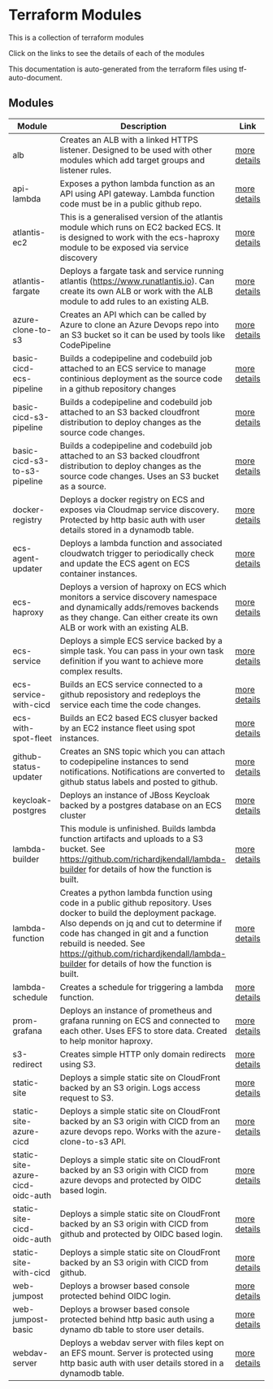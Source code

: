 Terraform Modules
======


This is a collection of terraform modules


Click on the links to see the details of each of the modules


This documentation is auto-generated from the terraform files using tf-auto-document.

Modules
------

|Module | Description | Link|
--- | --- | ---
alb | Creates an ALB with a linked HTTPS listener.  Designed to be used with other modules which add target groups and listener rules. | [more details](modules/alb/README.md)
api-lambda | Exposes a python lambda function as an API using API gateway.  Lambda function code must be in a public github repo. | [more details](modules/api-lambda/README.md)
atlantis-ec2 | This is a generalised version of the atlantis module which runs on EC2 backed ECS.  It is designed to work with the ecs-haproxy module to be exposed via service discovery | [more details](modules/atlantis-ec2/README.md)
atlantis-fargate | Deploys a fargate task and service running atlantis (https://www.runatlantis.io).  Can create its own ALB or work with the ALB module to add rules to an existing ALB. | [more details](modules/atlantis-fargate/README.md)
azure-clone-to-s3 | Creates an API which can be called by Azure to clone an Azure Devops repo into an S3 bucket so it can be used by tools like CodePipeline | [more details](modules/azure-clone-to-s3/README.md)
basic-cicd-ecs-pipeline | Builds a codepipeline and codebuild job attached to an ECS service to manage continious deployment as the source code in a github repository changes | [more details](modules/basic-cicd-ecs-pipeline/README.md)
basic-cicd-s3-pipeline | Builds a codepipeline and codebuild job attached to an S3 backed cloudfront distribution to deploy changes as the source code changes. | [more details](modules/basic-cicd-s3-pipeline/README.md)
basic-cicd-s3-to-s3-pipeline | Builds a codepipeline and codebuild job attached to an S3 backed cloudfront distribution to deploy changes as the source code changes.  Uses an S3 bucket as a source. | [more details](modules/basic-cicd-s3-to-s3-pipeline/README.md)
docker-registry | Deploys a docker registry on ECS and exposes via Cloudmap service discovery.  Protected by http basic auth with user details stored in a dynamodb table. | [more details](modules/docker-registry/README.md)
ecs-agent-updater | Deploys a lambda function and associated cloudwatch trigger to periodically check and update the ECS agent on ECS container instances. | [more details](modules/ecs-agent-updater/README.md)
ecs-haproxy | Deploys a version of haproxy on ECS which monitors a service discovery namespace and dynamically adds/removes backends as they change.  Can either create its own ALB or work with an existing ALB. | [more details](modules/ecs-haproxy/README.md)
ecs-service | Deploys a simple ECS service backed by a simple task.  You can pass in your own task definition if you want to achieve more complex results. | [more details](modules/ecs-service/README.md)
ecs-service-with-cicd | Builds an ECS service connected to a github reposistory and redeploys the service each time the code changes. | [more details](modules/ecs-service-with-cicd/README.md)
ecs-with-spot-fleet | Builds an EC2 based ECS clusyer backed by an EC2 instance fleet using spot instances. | [more details](modules/ecs-with-spot-fleet/README.md)
github-status-updater | Creates an SNS topic which you can attach to codepipeline instances to send notifications.  Notifications are converted to github status labels and posted to github. | [more details](modules/github-status-updater/README.md)
keycloak-postgres | Deploys an instance of JBoss Keycloak backed by a postgres database on an ECS cluster | [more details](modules/keycloak-postgres/README.md)
lambda-builder | This module is unfinished.  Builds lambda function artifacts and uploads to a S3 bucket.  See https://github.com/richardjkendall/lambda-builder for details of how the function is built. | [more details](modules/lambda-builder/README.md)
lambda-function | Creates a python lambda function using code in a public github repository.  Uses docker to build the deployment package.  Also depends on jq and cut to determine if code has changed in git and a function rebuild is needed.  See https://github.com/richardjkendall/lambda-builder for details of how the function is built. | [more details](modules/lambda-function/README.md)
lambda-schedule | Creates a schedule for triggering a lambda function. | [more details](modules/lambda-schedule/README.md)
prom-grafana | Deploys an instance of prometheus and grafana running on ECS and connected to each other.  Uses EFS to store data.  Created to help monitor haproxy. | [more details](modules/prom-grafana/README.md)
s3-redirect | Creates simple HTTP only domain redirects using S3. | [more details](modules/s3-redirect/README.md)
static-site | Deploys a simple static site on CloudFront backed by an S3 origin.  Logs access request to S3. | [more details](modules/static-site/README.md)
static-site-azure-cicd | Deploys a simple static site on CloudFront backed by an S3 origin with CICD from an azure devops repo.  Works with the azure-clone-to-s3 API. | [more details](modules/static-site-azure-cicd/README.md)
static-site-azure-cicd-oidc-auth | Deploys a simple static site on CloudFront backed by an S3 origin with CICD from azure devops and protected by OIDC based login. | [more details](modules/static-site-azure-cicd-oidc-auth/README.md)
static-site-cicd-oidc-auth | Deploys a simple static site on CloudFront backed by an S3 origin with CICD from github and protected by OIDC based login. | [more details](modules/static-site-cicd-oidc-auth/README.md)
static-site-with-cicd | Deploys a simple static site on CloudFront backed by an S3 origin with CICD from github. | [more details](modules/static-site-with-cicd/README.md)
web-jumpost | Deploys a browser based console protected behind OIDC login. | [more details](modules/web-jumphost/README.md)
web-jumpost-basic | Deploys a browser based console protected behind http basic auth using a dynamo db table to store user details. | [more details](modules/web-jumphost-basic/README.md)
webdav-server | Deploys a webdav server with files kept on an EFS mount.  Server is protected using http basic auth with user details stored in a dynamodb table. | [more details](modules/webdav-server/README.md)

